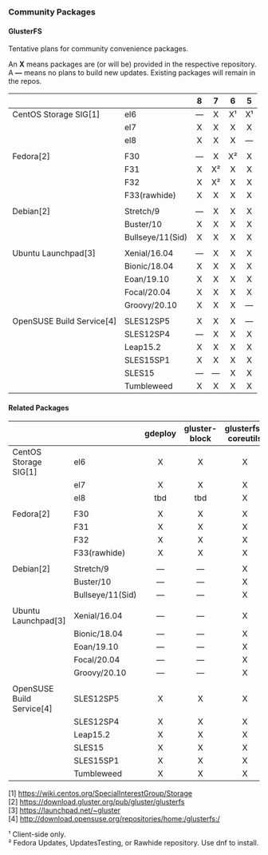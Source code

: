 ### Community Packages

#### GlusterFS

Tentative plans for community convenience packages.

An **X** means packages are (or will be) provided in the respective repository.  
A **—** means no plans to build new updates. Existing packages will remain in the repos.  

|              |                |     8     |     7     |     6     |     5     |
|--------------|----------------|:---------:|:---------:|:---------:|:---------:|
|CentOS Storage SIG[1]|el6            |     —     |     X      |     X¹     |     X¹    |
|              |el7             |     X     |     X     |     X     |     X     |
|              |el8             |     X     |     X     |     X     |     —     |
|              |                |           |           |           |           |
|Fedora[2]     |F30             |     —     |     X     |     X²    |     X     |
|              |F31             |     X     |     X²    |     X     |     X     |
|              |F32             |     X     |     X²    |     X     |     X     |
|              |F33(rawhide)    |     X     |     X    |     X     |     X     |
|              |                |           |           |           |           |
|Debian[2]     |Stretch/9       |     —     |     X     |     X     |     X     |
|              |Buster/10       |     X     |     X     |     X     |     X     |
|              |Bullseye/11(Sid)|     X     |     X     |     X     |     X     |
|              |                |           |           |           |
|Ubuntu Launchpad[3]|Xenial/16.04    |     —     |     X     |     X     |     X     |
|              |Bionic/18.04    |     X     |     X     |     X     |     X     |
|              |Eoan/19.10      |     X     |     X     |     X     |     X     |
|              |Focal/20.04     |     X     |     X     |     X     |     X     |
|              |Groovy/20.10    |     X     |     X     |     X     |     —     |
|              |                |           |           |           |           |
|OpenSUSE Build Service[4]|SLES12SP5    |     X     |     X     |     X     |      —    |
|              |SLES12SP4       |     —     |     X     |     X     |     X     |
|              |Leap15.2        |     X     |     X     |     X     |     X     |
|              |SLES15SP1       |     X     |     X     |     X     |     X     |
|              |SLES15          |     —     |     —     |     X     |     X     |
|              |Tumbleweed      |     X     |     X     |     X     |     X     |


#### Related Packages

|              |                | gdeploy | gluster-block | glusterfs-coreutils | nfs-ganesha | storhaug | Samba |
|--------------|----------------|:-------:|:--------:|:----------:|:-----------:|:--------:|:-----:|
|CentOS Storage SIG[1]|el6             |    X    |     X    |     X      |      X      |     X    |   ?   |
|              |el7             |    X    |     X    |     X      |      X      |     X    |   ?   |
|              |el8             |   tbd   |    tbd   |     X      |      X      |    tbd   |   ?   |
|              |                |         |          |            |             |          |       |
|Fedora[2]     |F30             |    X    |     X    |     X      |      X      |     X    |   ?   |
|              |F31             |    X    |     X    |     X      |      X      |     X    |   ?   |
|              |F32             |    X    |     X    |     X      |      X      |     X    |   ?   |
|              |F33(rawhide)    |    X    |     X    |     X      |      X      |     X    |   ?   |
|              |                |         |          |            |             |          |       |
|Debian[2]     |Stretch/9       |    —    |     —    |     X      |      X      |     X    |   ?   |
|              |Buster/10       |    —    |     —    |     X      |      X      |     X    |   ?   |
|              |Bullseye/11(Sid)|    —    |     —    |     X      |      X      |     X    |   ?   |
|              |                |         |          |            |             |          |       |
|Ubuntu Launchpad[3]|Xenial/16.04    |    —    |     —    |     X      |      X      |     X    |   ?   |
|              |Bionic/18.04    |    —    |     —    |     X      |      X      |     X    |   ?   |
|              |Eoan/19.10      |    —    |     —    |     X      |      X      |     X    |   ?   |
|              |Focal/20.04     |    —    |     —    |     X      |      X      |     X    |   ?   |
|              |Groovy/20.10    |    —    |     —    |     X      |      X      |     X    |   ?   |
|              |                |         |          |            |             |          |       |
|OpenSUSE Build Service[4]|SLES12SP5       |    X     |     X    |     X       |      X      |     X    |   ?   |
|              |SLES12SP4       |    X    |     X    |     X      |      X      |     X    |   ?   |
|              |Leap15.2        |    X    |     X    |     X      |      X      |     X    |   ?   |
|              |SLES15          |    X    |     X    |     X      |      X      |     X    |   ?   |
|              |SLES15SP1       |    X    |     X    |     X      |      X      |     X    |   ?   |
|              |Tumbleweed      |    X    |     X    |     X      |      X      |     X    |   ?   |



[1] <https://wiki.centos.org/SpecialInterestGroup/Storage>  
[2] <https://download.gluster.org/pub/gluster/glusterfs>  
[3] <https://launchpad.net/~gluster>  
[4] <http://download.opensuse.org/repositories/home:/glusterfs:/>  

¹ Client-side only.  
² Fedora Updates, UpdatesTesting, or Rawhide repository. Use dnf to install.  
